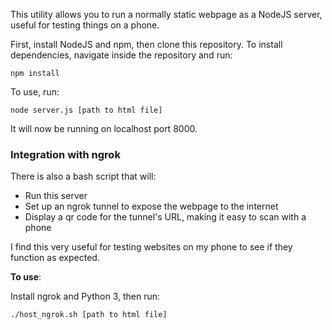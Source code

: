 This utility allows you to run a normally static webpage as a NodeJS server, useful for testing things on a phone.

First, install NodeJS and npm, then clone this repository. To install dependencies, navigate inside the repository and run:
```
npm install
```

To use, run:

```
node server.js [path to html file]
```

It will now be running on localhost port 8000.

### Integration with ngrok

There is also a bash script that will:
- Run this server
- Set up an ngrok tunnel to expose the webpage to the internet
- Display a qr code for the tunnel's URL, making it easy to scan with a phone

I find this very useful for testing websites on my phone to see if they function as expected.

**To use**:

Install ngrok and Python 3, then run:

```
./host_ngrok.sh [path to html file]
```